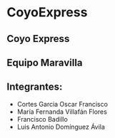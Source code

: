 # CoyoExpress
## Coyo Express
## Equipo Maravilla
## Integrantes:
* Cortes Garcia Oscar Francisco
* María Fernanda Villafán Flores
* Francisco Badillo
* Luis Antonio Domínguez Ávila
